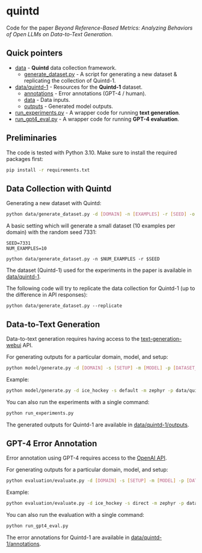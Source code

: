 # quintd
Code for the paper *Beyond Reference-Based Metrics: Analyzing Behaviors of Open LLMs on Data-to-Text Generation*.

## Quick pointers

- [data](data/) - **Quintd** data collection framework.
    - [generate_dataset.py](generate_dataset.py) - A script for generating a new dataset & replicating the collection of Quintd-1.
- [data/quintd-1](data/quintd-1) - Resources for the **Quintd-1** dataset.
    - [annotations](data/quintd-1/annotation) - Error annotations (GPT-4 / human).
    - [data](data/quintd-1/data) - Data inputs.
    - [outputs](data/quintd-1/outputs) - Generated model outputs.
- [run_experiments.py](run_experiments.py) - A wrapper code for running **text generation**.
- [run_gpt4_eval.py](run_experiments.py) - A wrapper code for running **GPT-4 evaluation**.

## Preliminaries
The code is tested with Python 3.10. Make sure to install the required packages first:
```bash
pip install -r requirements.txt
```

## Data Collection with Quintd
Generating a new dataset with Quintd:
```bash
python data/generate_dataset.py -d [DOMAIN] -n [EXAMPLES] -r [SEED] -o [OUT_DIR]
```

A basic setting which will generate a small dataset (10 examples per domain) with the random seed 7331:
```
SEED=7331
NUM_EXAMPLES=10

python data/generate_dataset.py -n $NUM_EXAMPLES -r $SEED
```

The dataset (Quintd-1) used for the experiments in the paper is available in [data/quintd-1](data/quintd-1).

The following code will try to replicate the data collection for Quintd-1 (up to the difference in API responses):
```
python data/generate_dataset.py --replicate
```

## Data-to-Text Generation
Data-to-text generation requires having access to the [text-generation-webui](https://github.com/oobabooga/text-generation-webui/tree/4440f87722ca9ae81e9d6123ed4b265ca2d4dae6) API.

For generating outputs for a particular domain, model, and setup:
```bash
python model/generate.py -d [DOMAIN] -s [SETUP] -m [MODEL] -p [DATASET_PATH] -a [API_URL]
```

Example:
```bash
python model/generate.py -d ice_hockey -s default -m zephyr -p data/quintd-1 -a $TG_WEBUI_API_URL 
```
You can also run the experiments with a single command:
```bash
python run_experiments.py
```
The generated outputs for Quintd-1 are available in [data/quintd-1/outputs](data/quintd-1/outputs).

## GPT-4 Error Annotation
Error annotation using GPT-4 requires access to the [OpenAI API](https://platform.openai.com/docs/api-reference).

For generating outputs for a particular domain, model, and setup:
```bash
python evaluation/evaluate.py -d [DOMAIN] -s [SETUP] -m [MODEL] -p [DATASET_PATH]
```
Example:
```bash
python evaluation/evaluate.py -d ice_hockey -s direct -m zephyr -p data/quintd-1
```
You can also run the evaluation with a single command:
```bash
python run_gpt4_eval.py
```
The error annotations for Quintd-1 are available in [data/quintd-1/annotations](data/quintd-1/annotations).